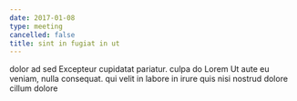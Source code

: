 ```yaml
---
date: 2017-01-08
type: meeting
cancelled: false
title: sint in fugiat in ut
---
```

dolor ad sed Excepteur cupidatat pariatur. culpa do Lorem Ut aute eu veniam, nulla consequat. qui velit in labore in irure quis nisi nostrud dolore cillum dolore